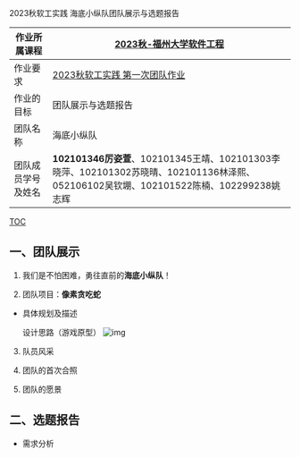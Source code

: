 2023秋软工实践 海底小纵队团队展示与选题报告

|作业所属课程|[2023秋-福州大学软件工程](https://bbs.csdn.net/forums/fzusdn-0831?typeId=4994744)|
|-- |-- |
|作业要求|[2023秋软工实践 第一次团队作业](https://bbs.csdn.net/topics/617415086)|
|作业的目标|团队展示与选题报告 |
|团队名称|海底小纵队|
|团队成员学号及姓名|**102101346厉姿萱**、102101345王靖、102101303李晓萍、102101302苏晓晴、102101136林泽熙、052106102吴钦堋、102101522陈楠、102299238姚志辉|

[TOC](目录)
## 一、团队展示
1. 我们是不怕困难，勇往直前的**海底小纵队**！

2.  团队项目：**像素贪吃蛇**
- 具体规划及描述

  设计思路（游戏原型）
![img](https://img-community.csdnimg.cn/images/9be1e6a02a0049c1a8c44acd713eb443.png "#left")




3. 队员风采

4. 团队的首次合照

5. 团队的愿景

## 二、选题报告
- 需求分析

